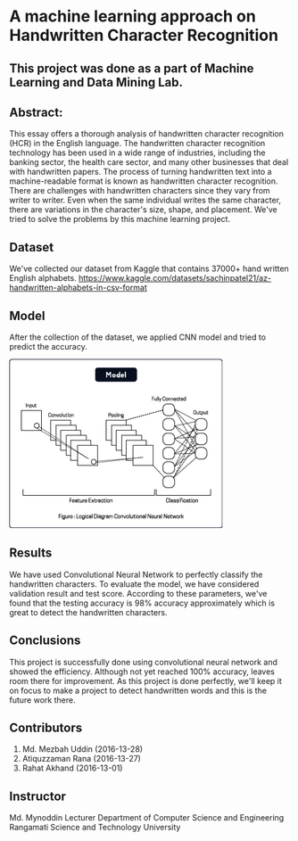 # A machine learning approach on Handwritten Character Recognition
## This project was done as a part of Machine Learning and Data Mining Lab. 
## Abstract:
This essay offers a thorough analysis of handwritten character recognition (HCR) in the English language. The handwritten character recognition technology has been used in a wide range of industries, including the banking sector, the health care sector, and many other businesses that deal with handwritten papers. The process of turning handwritten text into a machine-readable format is known as handwritten character recognition. There are challenges with handwritten characters since they vary from writer to writer. Even when the same individual writes the same character, there are variations in the character's size, shape, and placement. We've tried to solve the problems by this machine learning project.

## Dataset
We've collected our dataset from Kaggle that contains 37000+ hand written English alphabets.
https://www.kaggle.com/datasets/sachinpatel21/az-handwritten-alphabets-in-csv-format

## Model
After the collection of the dataset, we applied CNN model and tried to predict the accuracy. 

![alt text](https://github.com/eol2mezbah/Handwritten-Character-Recognition---Deep-Learning-Project/blob/main/Model.jpg)

## Results
We have used Convolutional Neural Network to perfectly classify the handwritten characters. To evaluate the model, we have considered validation result and test score. According to these parameters, we've found that the testing accuracy is 98% accuracy approximately which is great to detect the handwritten characters. 

## Conclusions
This project is successfully done using convolutional neural network and showed the efficiency. Although not yet reached 100% accuracy, leaves room there for improvement. As this project is done perfectly, we'll keep it on focus to make a project to detect handwritten words and this is the future work there.



## Contributors
1. Md. Mezbah Uddin (2016-13-28)
2. Atiquzzaman Rana (2016-13-27)
3. Rahat Akhand (2016-13-01)

## Instructor
Md. Mynoddin
Lecturer
Department of Computer Science and Engineering
Rangamati Science and Technology University
